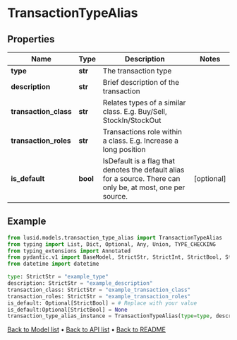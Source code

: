 # TransactionTypeAlias

## Properties
Name | Type | Description | Notes
------------ | ------------- | ------------- | -------------
**type** | **str** | The transaction type | 
**description** | **str** | Brief description of the transaction | 
**transaction_class** | **str** | Relates types of a similar class. E.g. Buy/Sell, StockIn/StockOut | 
**transaction_roles** | **str** | Transactions role within a class. E.g. Increase a long position | 
**is_default** | **bool** | IsDefault is a flag that denotes the default alias for a source. There can only be, at most, one per source. | [optional] 
## Example

```python
from lusid.models.transaction_type_alias import TransactionTypeAlias
from typing import List, Dict, Optional, Any, Union, TYPE_CHECKING
from typing_extensions import Annotated
from pydantic.v1 import BaseModel, StrictStr, StrictInt, StrictBool, StrictFloat, StrictBytes, Field, validator, ValidationError, conlist, constr
from datetime import datetime

type: StrictStr = "example_type"
description: StrictStr = "example_description"
transaction_class: StrictStr = "example_transaction_class"
transaction_roles: StrictStr = "example_transaction_roles"
is_default: Optional[StrictBool] = # Replace with your value
is_default:Optional[StrictBool] = None
transaction_type_alias_instance = TransactionTypeAlias(type=type, description=description, transaction_class=transaction_class, transaction_roles=transaction_roles, is_default=is_default)

```

[Back to Model list](../README.md#documentation-for-models) &#8226; [Back to API list](../README.md#documentation-for-api-endpoints) &#8226; [Back to README](../README.md)

